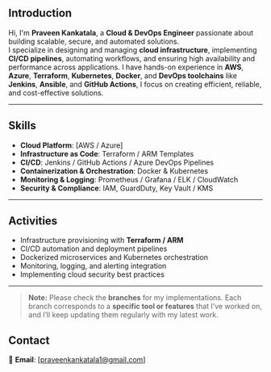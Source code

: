 ## Introduction
Hi, I'm **Praveen Kankatala**, a **Cloud & DevOps Engineer** passionate about building scalable, secure, and automated solutions.  
I specialize in designing and managing **cloud infrastructure**, implementing **CI/CD pipelines**, automating workflows, and ensuring high availability and performance across applications.
I have hands-on experience in **AWS**, **Azure**, **Terraform**, **Kubernetes**, **Docker**, and **DevOps toolchains** like **Jenkins**, **Ansible**, and **GitHub Actions**, I focus on creating efficient, reliable, and cost-effective solutions.

---

## Skills ##
- **Cloud Platform**: [AWS / Azure]
- **Infrastructure as Code**: Terraform / ARM Templates
- **CI/CD**: Jenkins / GitHub Actions / Azure DevOps Pipelines
- **Containerization & Orchestration**: Docker & Kubernetes
- **Monitoring & Logging**: Prometheus / Grafana / ELK / CloudWatch
- **Security & Compliance**: IAM, GuardDuty, Key Vault / KMS

---

## Activities ##
- Infrastructure provisioning with **Terraform / ARM**
- CI/CD automation and deployment pipelines
- Dockerized microservices and Kubernetes orchestration
- Monitoring, logging, and alerting integration
- Implementing cloud security best practices

---
> **Note:** Please check the **branches** for my implementations. Each branch corresponds to a **specific tool or features** that I’ve worked on, and I’ll keep updating them regularly with my latest work.

## Contact
📧 **Email**: [praveenkankatala1@gmail.com] 




